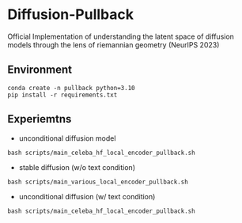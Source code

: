 # Diffusion-Pullback
Official Implementation of understanding the latent space of diffusion models through the lens of riemannian geometry (NeurIPS 2023)

## Environment
```
conda create -n pullback python=3.10
pip install -r requirements.txt
```

## Experiemtns

- unconditional diffusion model

```
bash scripts/main_celeba_hf_local_encoder_pullback.sh
```

- stable diffusion (w/o text condition)

```
bash scripts/main_various_local_encoder_pullback.sh
```

- unconditional diffusion (w/ text condition)

```
bash scripts/main_celeba_hf_local_encoder_pullback.sh
```
